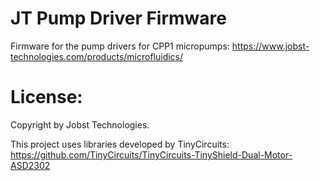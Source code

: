 # JT Pump Driver Firmware

Firmware for the pump drivers for CPP1 micropumps: https://www.jobst-technologies.com/products/microfluidics/

# License:

Copyright by Jobst Technologies.

This project uses libraries developed by TinyCircuits: https://github.com/TinyCircuits/TinyCircuits-TinyShield-Dual-Motor-ASD2302
